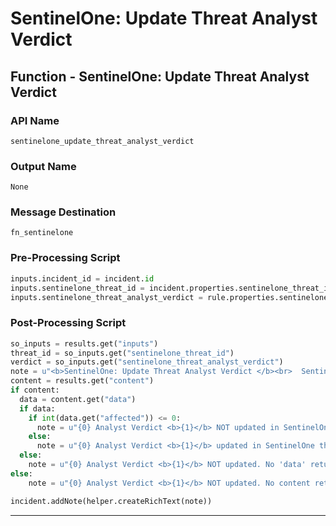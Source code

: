 <!--
    DO NOT MANUALLY EDIT THIS FILE
    THIS FILE IS AUTOMATICALLY GENERATED WITH resilient-sdk codegen
-->

# SentinelOne: Update Threat Analyst Verdict

## Function - SentinelOne: Update Threat Analyst Verdict

### API Name
`sentinelone_update_threat_analyst_verdict`

### Output Name
`None`

### Message Destination
`fn_sentinelone`

### Pre-Processing Script
```python
inputs.incident_id = incident.id
inputs.sentinelone_threat_id = incident.properties.sentinelone_threat_id
inputs.sentinelone_threat_analyst_verdict = rule.properties.sentinelone_threat_analyst_verdict
```

### Post-Processing Script
```python
so_inputs = results.get("inputs")
threat_id = so_inputs.get("sentinelone_threat_id")
verdict = so_inputs.get("sentinelone_threat_analyst_verdict")
note = u"<b>SentinelOne: Update Threat Analyst Verdict </b><br>  SentinelOne Threat Id: {0}".format(threat_id)
content = results.get("content")
if content:
  data = content.get("data")
  if data:
    if int(data.get("affected")) <= 0:
      note = u"{0} Analyst Verdict <b>{1}</b> NOT updated in SentinelOne threat.".format(note, verdict)
    else:
      note = u"{0} Analyst Verdict <b>{1}</b> updated in SentinelOne threat".format(note, verdict)
  else:
    note = u"{0} Analyst Verdict <b>{1}</b> NOT updated. No 'data' returned from function".format(note, verdict)
else:
    note = u"{0} Analyst Verdict <b>{1}</b> NOT updated. No content returned from function".format(note, verdict)  

incident.addNote(helper.createRichText(note))
```

---

